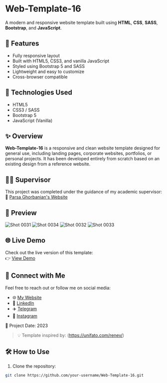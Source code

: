 
# Web-Template-16

A modern and responsive website template built using **HTML**, **CSS**, **SASS**, **Bootstrap**, and **JavaScript**.

## 📱 Features

- Fully responsive layout
- Built with HTML5, CSS3, and vanilla JavaScript
- Styled using Bootstrap 5 and SASS
- Lightweight and easy to customize
- Cross-browser compatible

## 🚀 Technologies Used

- HTML5
- CSS3 / SASS
- Bootstrap 5
- JavaScript (Vanilla)

## ✨ Overview

**Web-Template-16** is a responsive and clean website template designed for general use, including landing pages, corporate websites, portfolios, or personal projects. It has been developed entirely from scratch based on an existing design from a reference website.

## 👨‍🏫 Supervisor

This project was completed under the guidance of my academic supervisor:  
🔗 [Parsa Ghorbanian's Website](https://trainingsitedesign.ir/)

## 📸 Preview

![Shot 0031](https://github.com/mmehrab-pz/project-20/assets/99506317/3483cddc-7ae1-47aa-870c-b075b938ea27)
![Shot 0034](https://github.com/mmehrab-pz/project-20/assets/99506317/b2c05c4b-d564-42d9-b89f-4dfb6981fe85)
![Shot 0032](https://github.com/mmehrab-pz/project-20/assets/99506317/e5f53a27-55d2-41c3-baef-6adfac4950d0)
![Shot 0033](https://github.com/mmehrab-pz/project-20/assets/99506317/38e9f7f8-d84a-467b-bb3f-606caf3cb265)

## 🌐 Live Demo

Check out the live version of this template:  
👉 [View Demo](https://mmehrab-pz.github.io/Web-Template-16/)

## 🔗 Connect with Me

Feel free to reach out or follow me on social media:

- 🌐 [My Website](https://pourzakaria.com/)
- 💼 [LinkedIn](https://www.linkedin.com/in/mehrab-pourzakaria-1b2492237/)
- ✈️ [Telegram](https://t.me/mehrabPourzakaria)
- 📸 [Instagram](https://www.instagram.com/mehrab.poorzakaria_web/)

📅 Project Date: 2023

> 💡 Template inspired by: (https://unifato.com/renev/)

## 🛠️ How to Use

1. Clone the repository:

```bash
git clone https://github.com/your-username/Web-Template-16.git

